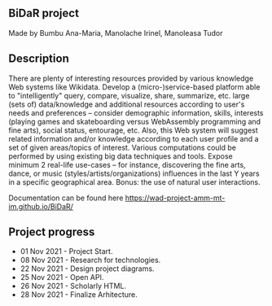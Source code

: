 ## BiDaR project 
Made by Bumbu Ana-Maria, Manolache Irinel, Manoleasa Tudor

## Description
There are plenty of interesting resources provided by various knowledge Web systems like Wikidata. Develop a (micro-)service-based platform able to "intelligently" query, compare, visualize, share, summarize, etc. large (sets of) data/knowledge and additional resources according to user's needs and preferences – consider demographic information, skills, interests (playing games and skateboarding versus WebAssembly programming and fine arts), social status, entourage, etc. 
Also, this Web system will suggest related information and/or knowledge according to each user profile and a set of given areas/topics of interest. Various computations could be performed by using existing big data techniques and tools. Expose minimum 2 real-life use-cases – for instance, discovering the fine arts, dance, or music (styles/artists/organizations) influences in the last Y years in a specific geographical area. Bonus: the use of natural user interactions.

Documentation can be found here https://wad-project-amm-mt-im.github.io/BiDaR/

## Project progress
- 01 Nov 2021 - Project Start.
- 08 Nov 2021 - Research for technologies.
- 22 Nov 2021 - Design project diagrams.
- 25 Nov 2021 - Open API.
- 26 Nov 2021 - Scholarly HTML.
- 28 Nov 2021 - Finalize Arhitecture.

